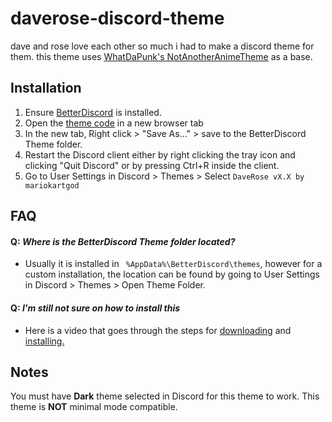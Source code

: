 # daverose-discord-theme
dave and rose love each other so much i had to make a discord theme for them. this theme uses [WhatDaPunk's NotAnotherAnimeTheme](https://github.com/WhatDaPuck/NotAnotherAnimeTheme) as a base. 
## Installation
1. Ensure [BetterDiscord](https://github.com/rauenzi/BetterDiscordApp/releases/latest) is installed.
2. Open the [theme code](https://raw.githubusercontent.com/mariokartgod/daverose-discord-theme/master/DaveRose.theme.css) in a new browser tab
3. In the new tab, Right click > "Save As..." > save to the BetterDiscord Theme folder.
4. Restart the Discord client either by right clicking the tray icon and clicking "Quit Discord" or by pressing Ctrl+R inside the client.
5. Go to User Settings in Discord > Themes > Select `DaveRose vX.X by mariokartgod`
## FAQ

####  Q: *Where is the BetterDiscord Theme folder located?*
   - Usually it is installed in ` %AppData%\BetterDiscord\themes`, however for a custom installation, the location can be found by going to User Settings in Discord > Themes > Open Theme Folder.

####  Q: *I'm still not sure on how to install this*
  - Here is a video that goes through the steps for [downloading](https://www.youtube.com/watch?v=1ML5_F-n5iw) and [installing.](https://www.youtube.com/watch?v=R-aZTjHWRZc)
## Notes
You must have **Dark** theme selected in Discord for this theme to work.
This theme is **NOT** minimal mode compatible.
